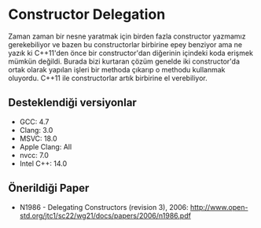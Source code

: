 # Constructor Delegation

Zaman zaman bir nesne yaratmak için birden fazla constructor yazmamız gerekebiliyor ve bazen bu constructorlar birbirine epey benziyor ama ne yazık ki C++11'den önce bir constructor'dan diğerinin içindeki koda erişmek mümkün değildi. Burada bizi kurtaran çözüm genelde iki constructor'da ortak olarak yapılan işleri bir methoda çıkarıp o methodu kullanmak oluyordu.
C++11 ile constructorlar artık birbirine el verebiliyor.

## Desteklendiği versiyonlar

- GCC: 4.7
- Clang: 3.0
- MSVC: 18.0
- Apple Clang: All
- nvcc: 7.0
- Intel C++: 14.0

## Önerildiği Paper

- N1986 - Delegating Constructors (revision 3), 2006: http://www.open-std.org/jtc1/sc22/wg21/docs/papers/2006/n1986.pdf